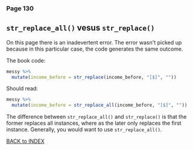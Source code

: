 ### Page 130 
## `str_replace_all()` vesus `str_replace()`

On this page there is an inadevertent error. The error wasn't picked up because in this particular case, the code generates the same outcome.

The book code:
```r
messy %>%
  mutate(income_before = str_replace(income_before, "[$]", ""))
```

Should read:

```r
messy %>%
  mutate(income_before = str_replace_all(income_before, "[$]", ""))
```

The difference between `str_replace_all()` and `str_replace()` is that the former replaces all instances, where as the later only replaces the first instance. Generally, you would want to use `str_replace_all()`.

[BACK to INDEX](index.md)
